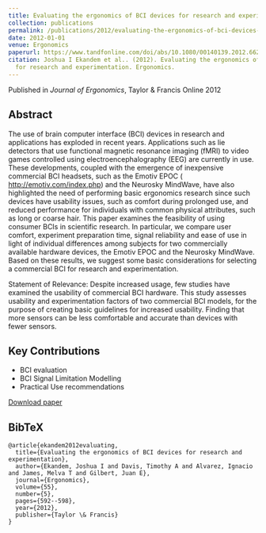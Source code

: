 ```yaml
---
title: Evaluating the ergonomics of BCI devices for research and experimentation
collection: publications
permalink: /publications/2012/evaluating-the-ergonomics-of-bci-devices-for-resea
date: 2012-01-01
venue: Ergonomics
paperurl: https://www.tandfonline.com/doi/abs/10.1080/00140139.2012.662527
citation: Joshua I Ekandem et al.. (2012). Evaluating the ergonomics of BCI devices
  for research and experimentation. Ergonomics.
---
```


Published in *Journal of Ergonomics*, Taylor & Francis Online 2012

## Abstract

The use of brain computer interface (BCI) devices in research and applications has exploded in recent years. Applications such as lie detectors that use functional magnetic resonance imaging (fMRI) to video games controlled using electroencephalography (EEG) are currently in use. These developments, coupled with the emergence of inexpensive commercial BCI headsets, such as the Emotiv EPOC ( http://emotiv.com/index.php) and the Neurosky MindWave, have also highlighted the need of performing basic ergonomics research since such devices have usability issues, such as comfort during prolonged use, and reduced performance for individuals with common physical attributes, such as long or coarse hair. This paper examines the feasibility of using consumer BCIs in scientific research. In particular, we compare user comfort, experiment preparation time, signal reliability and ease of use in light of individual differences among subjects for two commercially available hardware devices, the Emotiv EPOC and the Neurosky MindWave. Based on these results, we suggest some basic considerations for selecting a commercial BCI for research and experimentation.

Statement of Relevance: Despite increased usage, few studies have examined the usability of commercial BCI hardware. This study assesses usability and experimentation factors of two commercial BCI models, for the purpose of creating basic guidelines for increased usability. Finding that more sensors can be less comfortable and accurate than devices with fewer sensors.

## Key Contributions

* BCI evaluation
* BCI Signal Limitation Modelling
* Practical Use recommendations

[Download paper](https://www.tandfonline.com/doi/abs/10.1080/00140139.2012.662527)


## BibTeX

```
@article{ekandem2012evaluating,
  title={Evaluating the ergonomics of BCI devices for research and experimentation},
  author={Ekandem, Joshua I and Davis, Timothy A and Alvarez, Ignacio and James, Melva T and Gilbert, Juan E},
  journal={Ergonomics},
  volume={55},
  number={5},
  pages={592--598},
  year={2012},
  publisher={Taylor \& Francis}
}
```